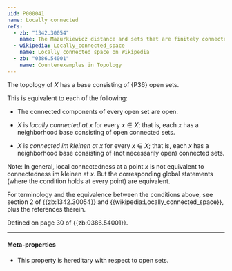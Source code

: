 ```yaml
---
uid: P000041
name: Locally connected
refs:
  - zb: "1342.30054"
    name: The Mazurkiewicz distance and sets that are finitely connected at the boundary (Björn, Björn, Shanmugalingam)
  - wikipedia: Locally_connected_space
    name: Locally connected space on Wikipedia
  - zb: "0386.54001"
    name: Counterexamples in Topology
---
```


The topology of $X$ has a base consisting of {P36} open sets.

This is equivalent to each of the following:

* The connected components of every open set are open.

* $X$ is *locally connected at $x$* for every $x\in X$;
that is, each $x$ has a neighborhood base consisting of open connected sets.

* $X$ is *connected im kleinen at $x$* for every $x\in X$;
that is, each $x$ has a neighborhood base consisting of (not necessarily open) connected sets.

Note: In general, local connectedness at a point $x$ is not equivalent to connectedness im kleinen at $x$.
But the corresponding global statements (where the condition holds at every point) are equivalent.

For terminology and the equivalence between the conditions above, see section 2 of {{zb:1342.30054}} and {{wikipedia:Locally_connected_space}}, plus the references therein.

Defined on page 30 of {{zb:0386.54001}}.

----
#### Meta-properties

- This property is hereditary with respect to open sets.
